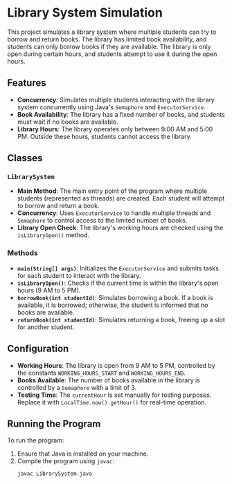 # Library System Simulation

This project simulates a library system where multiple students can try to borrow and return books. The library has limited book availability, and students can only borrow books if they are available. The library is only open during certain hours, and students attempt to use it during the open hours.

## Features

- **Concurrency**: Simulates multiple students interacting with the library system concurrently using Java's `Semaphore` and `ExecutorService`.
- **Book Availability**: The library has a fixed number of books, and students must wait if no books are available.
- **Library Hours**: The library operates only between 9:00 AM and 5:00 PM. Outside these hours, students cannot access the library.

## Classes

### `LibrarySystem`

- **Main Method**: The main entry point of the program where multiple students (represented as threads) are created. Each student will attempt to borrow and return a book.
- **Concurrency**: Uses `ExecutorService` to handle multiple threads and `Semaphore` to control access to the limited number of books.
- **Library Open Check**: The library's working hours are checked using the `isLibraryOpen()` method.

### Methods

- **`main(String[] args)`**: Initializes the `ExecutorService` and submits tasks for each student to interact with the library.
- **`isLibraryOpen()`**: Checks if the current time is within the library's open hours (9 AM to 5 PM).
- **`borrowBook(int studentId)`**: Simulates borrowing a book. If a book is available, it is borrowed; otherwise, the student is informed that no books are available.
- **`returnBook(int studentId)`**: Simulates returning a book, freeing up a slot for another student.

## Configuration

- **Working Hours**: The library is open from 9 AM to 5 PM, controlled by the constants `WORKING_HOURS_START` and `WORKING_HOURS_END`.
- **Books Available**: The number of books available in the library is controlled by a `Semaphore` with a limit of 3.
- **Testing Time**: The `currentHour` is set manually for testing purposes. Replace it with `LocalTime.now().getHour()` for real-time operation.

## Running the Program

To run the program:

1. Ensure that Java is installed on your machine.
2. Compile the program using `javac`:
   ```bash
   javac LibrarySystem.java
